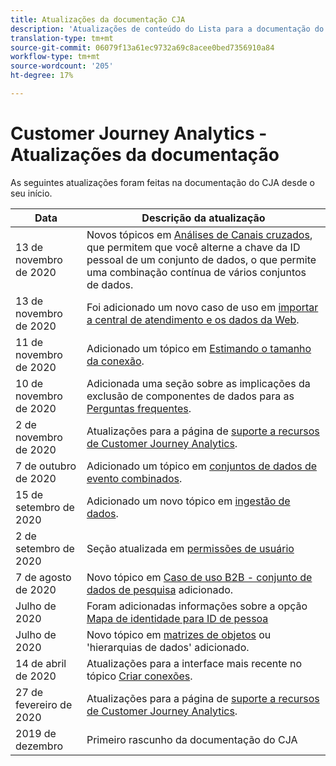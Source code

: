 ```yaml
---
title: Atualizações da documentação CJA
description: 'Atualizações de conteúdo do Lista para a documentação do Customer Journey Analytics desde dezembro de 2019. '
translation-type: tm+mt
source-git-commit: 06079f13a61ec9732a69c8acee0bed7356910a84
workflow-type: tm+mt
source-wordcount: '205'
ht-degree: 17%

---
```



# Customer Journey Analytics - Atualizações da documentação

As seguintes atualizações foram feitas na documentação do CJA desde o seu início.

| Data | Descrição da atualização |
| --- | --- |
| 13 de novembro de 2020 | Novos tópicos em [Análises de Canais cruzados](/help/connections/cca/overview.md), que permitem que você alterne a chave da ID pessoal de um conjunto de dados, o que permite uma combinação contínua de vários conjuntos de dados. |
| 13 de novembro de 2020 | Foi adicionado um novo caso de uso em [importar a central de atendimento e os dados da Web](/help/use-cases/call-center.md). |
| 11 de novembro de 2020 | Adicionado um tópico em [Estimando o tamanho da conexão](/help/connections/estimate-connection-size.md). |
| 10 de novembro de 2020 | Adicionada uma seção sobre as implicações da exclusão de componentes de dados para as [Perguntas frequentes](/help/getting-started/cja-faq.md). |
| 2 de novembro de 2020 | Atualizações para a página de [suporte a recursos de Customer Journey Analytics](/help/getting-started/cja-aa.md). |
| 7 de outubro de 2020 | Adicionado um tópico em [conjuntos de dados de evento combinados](/help/connections/combined-dataset.md). |
| 15 de setembro de 2020 | Adicionado um novo tópico em [ingestão de dados](/help/use-cases/data-ingestion.md). |
| 2 de setembro de 2020 | Seção atualizada em [permissões de usuário](https://docs.adobe.com/content/help/pt-BR/analytics-platform/using/cja-overview/cja-overview.html#user-access-permissions) |
| 7 de agosto de 2020 | Novo tópico em [Caso de uso B2B - conjunto de dados de pesquisa](/help/use-cases/b2b.md) adicionado. |
| Julho de 2020 | Foram adicionadas informações sobre a opção [Mapa de identidade para ID de pessoa](https://docs.adobe.com/content/help/pt-BR/analytics-platform/using/cja-connections/create-connection.html#use-identity-map-as-a-person-id) |
| Julho de 2020 | Novo tópico em [matrizes de objetos](/help/use-cases/object-arrays.md) ou &#39;hierarquias de dados&#39; adicionado. |
| 14 de abril de 2020 | Atualizações para a interface mais recente no tópico [Criar conexões](/help/connections/create-connection.md). |
| 27 de fevereiro de 2020 | Atualizações para a página de [suporte a recursos de Customer Journey Analytics](/help/getting-started/cja-aa.md). |
| 2019 de dezembro | Primeiro rascunho da documentação do CJA |

